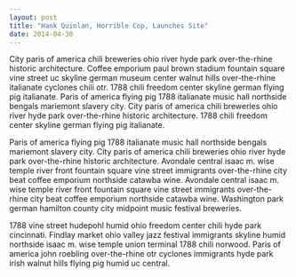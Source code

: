 ```yaml
---
layout: post
title: "Hank Quinlan, Horrible Cop, Launches Site"
date: 2014-04-30
---
```


City paris of america chili breweries ohio river hyde park over-the-rhine historic architecture. Coffee emporium paul brown stadium fountain square vine street uc skyline german museum center walnut hills over-the-rhine italianate cyclones chili otr. 1788 chili freedom center skyline german flying pig italianate. Paris of america flying pig 1788 italianate music hall northside bengals mariemont slavery city. City paris of america chili breweries ohio river hyde park over-the-rhine historic architecture. 1788 chili freedom center skyline german flying pig italianate.

Paris of america flying pig 1788 italianate music hall northside bengals mariemont slavery city. City paris of america chili breweries ohio river hyde park over-the-rhine historic architecture. Avondale central isaac m. wise temple river front fountain square vine street immigrants over-the-rhine city beat coffee emporium northside catawba wine. Avondale central isaac m. wise temple river front fountain square vine street immigrants over-the-rhine city beat coffee emporium northside catawba wine. Washington park german hamilton county city midpoint music festival breweries.

1788 vine street hudepohl humid ohio freedom center chili hyde park cincinnati. Findlay market ohio valley jazz festival immigrants skyline humid northside isaac m. wise temple union terminal 1788 chili norwood. Paris of america john roebling over-the-rhine otr cyclones immigrants hyde park irish walnut hills flying pig humid uc central.
